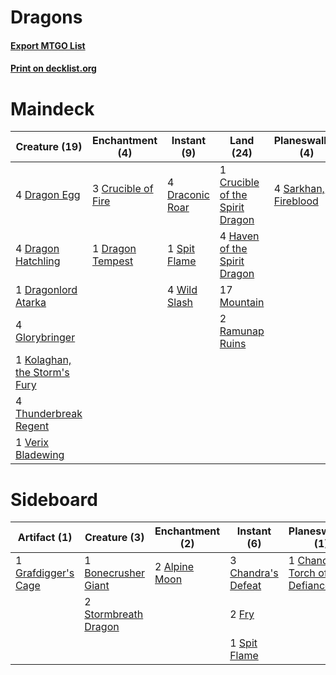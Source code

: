 # Dragons

#### [Export MTGO List](../collection/Dragons/Dragons.txt)
#### [Print on decklist.org](http://decklist.org/?deckmain=3%09Crucible%20of%20Fire%0A1%09Crucible%20of%20the%20Spirit%20Dragon%0A4%09Draconic%20Roar%0A4%09Dragon%20Egg%0A4%09Dragon%20Hatchling%0A1%09Dragon%20Tempest%0A1%09Dragonlord%20Atarka%0A4%09Glorybringer%0A4%09Haven%20of%20the%20Spirit%20Dragon%0A1%09Kolaghan,%20the%20Storm's%20Fury%0A17%09Mountain%0A2%09Ramunap%20Ruins%0A4%09Sarkhan,%20Fireblood%0A1%09Spit%20Flame%0A4%09Thunderbreak%20Regent%0A1%09Verix%20Bladewing%0A4%09Wild%20Slash&deckside=2%09Alpine%20Moon%0A1%09Bonecrusher%20Giant%0A3%09Chandra's%20Defeat%0A1%09Chandra,%20Torch%20of%20Defiance%0A2%09Fry%0A1%09Grafdigger's%20Cage%0A2%09Mizzium%20Mortars%0A1%09Spit%20Flame%0A2%09Stormbreath%20Dragon)
# Maindeck

|                                             Creature (19)                                             |                                       Enchantment (4)                                       |                                       Instant (9)                                        |                                                Land (24)                                                 |                                       Planeswalker (4)                                        |
|-------------------------------------------------------------------------------------------------------|---------------------------------------------------------------------------------------------|------------------------------------------------------------------------------------------|----------------------------------------------------------------------------------------------------------|-----------------------------------------------------------------------------------------------|
|4 [Dragon Egg](http://gatherer.wizards.com/Pages/Card/Details.aspx?multiverseid=413668)                |3 [Crucible of Fire](http://gatherer.wizards.com/Pages/Card/Details.aspx?multiverseid=179426)|4 [Draconic Roar](http://gatherer.wizards.com/Pages/Card/Details.aspx?multiverseid=394539)|1 [Crucible of the Spirit Dragon](http://gatherer.wizards.com/Pages/Card/Details.aspx?multiverseid=433175)|4 [Sarkhan, Fireblood](http://gatherer.wizards.com/Pages/Card/Details.aspx?multiverseid=447290)|
|4 [Dragon Hatchling](http://gatherer.wizards.com/Pages/Card/Details.aspx?multiverseid=446141)          |1 [Dragon Tempest](http://gatherer.wizards.com/Pages/Card/Details.aspx?multiverseid=433066)  |1 [Spit Flame](http://gatherer.wizards.com/Pages/Card/Details.aspx?multiverseid=447296)   |4 [Haven of the Spirit Dragon](http://gatherer.wizards.com/Pages/Card/Details.aspx?multiverseid=433187)   |                                                                                               |
|1 [Dragonlord Atarka](http://gatherer.wizards.com/Pages/Card/Details.aspx?multiverseid=394546)         |                                                                                             |4 [Wild Slash](http://gatherer.wizards.com/Pages/Card/Details.aspx?multiverseid=391959)   |17 [Mountain](http://gatherer.wizards.com/Pages/Card/Details.aspx?multiverseid=439859)                    |                                                                                               |
|4 [Glorybringer](http://gatherer.wizards.com/Pages/Card/Details.aspx?multiverseid=426836)              |                                                                                             |                                                                                          |2 [Ramunap Ruins](http://gatherer.wizards.com/Pages/Card/Details.aspx?multiverseid=430870)                |                                                                                               |
|1 [Kolaghan, the Storm's Fury](http://gatherer.wizards.com/Pages/Card/Details.aspx?multiverseid=433108)|                                                                                             |                                                                                          |                                                                                                          |                                                                                               |
|4 [Thunderbreak Regent](http://gatherer.wizards.com/Pages/Card/Details.aspx?multiverseid=394730)       |                                                                                             |                                                                                          |                                                                                                          |                                                                                               |
|1 [Verix Bladewing](http://gatherer.wizards.com/Pages/Card/Details.aspx?multiverseid=443037)           |                                                                                             |                                                                                          |                                                                                                          |                                                                                               |


# Sideboard

|                                         Artifact (1)                                         |                                         Creature (3)                                          |                                    Enchantment (2)                                     |                                         Instant (6)                                         |                                           Planeswalker (1)                                            |                                        Sorcery (2)                                         |
|----------------------------------------------------------------------------------------------|-----------------------------------------------------------------------------------------------|----------------------------------------------------------------------------------------|---------------------------------------------------------------------------------------------|-------------------------------------------------------------------------------------------------------|--------------------------------------------------------------------------------------------|
|1 [Grafdigger's Cage](http://gatherer.wizards.com/Pages/Card/Details.aspx?multiverseid=278452)|1 [Bonecrusher Giant](http://gatherer.wizards.com/Pages/Card/Details.aspx?multiverseid=473077) |2 [Alpine Moon](http://gatherer.wizards.com/Pages/Card/Details.aspx?multiverseid=447264)|3 [Chandra's Defeat](http://gatherer.wizards.com/Pages/Card/Details.aspx?multiverseid=430775)|1 [Chandra, Torch of Defiance](http://gatherer.wizards.com/Pages/Card/Details.aspx?multiverseid=417683)|2 [Mizzium Mortars](http://gatherer.wizards.com/Pages/Card/Details.aspx?multiverseid=405302)|
|                                                                                              |2 [Stormbreath Dragon](http://gatherer.wizards.com/Pages/Card/Details.aspx?multiverseid=373679)|                                                                                        |2 [Fry](http://gatherer.wizards.com/Pages/Card/Details.aspx?multiverseid=466894)             |                                                                                                       |                                                                                            |
|                                                                                              |                                                                                               |                                                                                        |1 [Spit Flame](http://gatherer.wizards.com/Pages/Card/Details.aspx?multiverseid=447296)      |                                                                                                       |                                                                                            |

